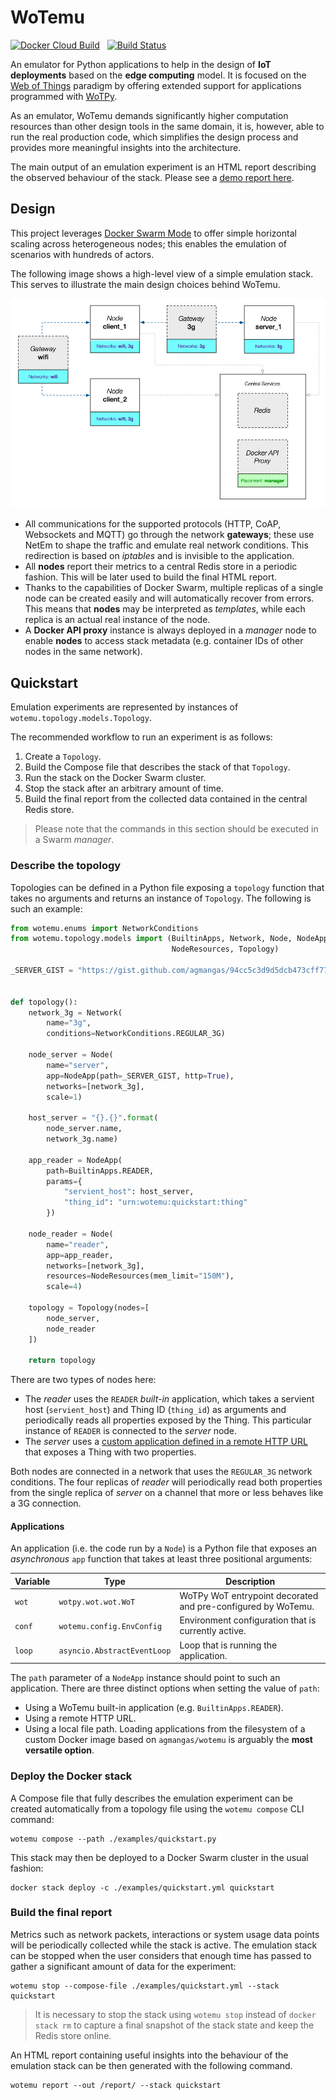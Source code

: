 # WoTemu

[![Docker Cloud Build](https://img.shields.io/docker/cloud/build/agmangas/wotemu)](https://hub.docker.com/r/agmangas/wotemu) &nbsp; [![Build Status](https://travis-ci.com/agmangas/wotemu.svg?branch=master)](https://travis-ci.com/agmangas/wotemu)

An emulator for Python applications to help in the design of **IoT deployments** based on the **edge computing** model. It is focused on the [Web of Things](https://www.w3.org/WoT/) paradigm by offering extended support for applications programmed with [WoTPy](https://pypi.org/project/wotpy/).

As an emulator, WoTemu demands significantly higher computation resources than other design tools in the same domain, it is, however, able to run the real production code, which simplifies the design process and provides more meaningful insights into the architecture.

The main output of an emulation experiment is an HTML report describing the observed behaviour of the stack. Please see a [demo report here](https://agmangas.github.io/demo-wotemu-report/).

## Design

This project leverages [Docker Swarm Mode](https://docs.docker.com/engine/swarm/) to offer simple horizontal scaling across heterogeneous nodes; this enables the emulation of scenarios with hundreds of actors.

The following image shows a high-level view of a simple emulation stack. This serves to illustrate the main design choices behind WoTemu.

![Design diagram](diagram.png "Design diagram")

- All communications for the supported protocols (HTTP, CoAP, Websockets and MQTT) go through the network **gateways**; these use NetEm to shape the traffic and emulate real network conditions. This redirection is based on _iptables_ and is invisible to the application.
- All **nodes** report their metrics to a central Redis store in a periodic fashion. This will be later used to build the final HTML report.
- Thanks to the capabilities of Docker Swarm, multiple replicas of a single node can be created easily and will automatically recover from errors. This means that **nodes** may be interpreted as _templates_, while each replica is an actual real instance of the node.
- A **Docker API proxy** instance is always deployed in a _manager_ node to enable **nodes** to access stack metadata (e.g. container IDs of other nodes in the same network).

## Quickstart

Emulation experiments are represented by instances of `wotemu.topology.models.Topology`.

The recommended workflow to run an experiment is as follows:

1. Create a `Topology`.
2. Build the Compose file that describes the stack of that `Topology`.
3. Run the stack on the Docker Swarm cluster.
4. Stop the stack after an arbitrary amount of time.
5. Build the final report from the collected data contained in the central Redis store.

> Please note that the commands in this section should be executed in a Swarm _manager_.

### Describe the topology

Topologies can be defined in a Python file exposing a `topology` function that takes no arguments and returns an instance of `Topology`. The following is such an example:

```python
from wotemu.enums import NetworkConditions
from wotemu.topology.models import (BuiltinApps, Network, Node, NodeApp,
                                    NodeResources, Topology)

_SERVER_GIST = "https://gist.github.com/agmangas/94cc5c3d9d5dcb473cff774b3522bbb6/raw"


def topology():
    network_3g = Network(
        name="3g",
        conditions=NetworkConditions.REGULAR_3G)

    node_server = Node(
        name="server",
        app=NodeApp(path=_SERVER_GIST, http=True),
        networks=[network_3g],
        scale=1)

    host_server = "{}.{}".format(
        node_server.name,
        network_3g.name)

    app_reader = NodeApp(
        path=BuiltinApps.READER,
        params={
            "servient_host": host_server,
            "thing_id": "urn:wotemu:quickstart:thing"
        })

    node_reader = Node(
        name="reader",
        app=app_reader,
        networks=[network_3g],
        resources=NodeResources(mem_limit="150M"),
        scale=4)

    topology = Topology(nodes=[
        node_server,
        node_reader
    ])

    return topology
```

There are two types of nodes here:

- The _reader_ uses the `READER` _built-in_ application, which takes a servient host (`servient_host`) and Thing ID (`thing_id`) as arguments and periodically reads all properties exposed by the Thing. This particular instance of `READER` is connected to the _server_ node.
- The _server_ uses a [custom application defined in a remote HTTP URL](https://gist.github.com/agmangas/94cc5c3d9d5dcb473cff774b3522bbb6) that exposes a Thing with two properties.

Both nodes are connected in a network that uses the `REGULAR_3G` network conditions. The four replicas of _reader_ will periodically read both properties from the single replica of _server_ on a channel that more or less behaves like a 3G connection.

#### Applications

An application (i.e. the code run by a `Node`) is a Python file that exposes an _asynchronous_ `app` function that takes at least three positional arguments:

| Variable | Type                        | Description                                                  |
| -------- | --------------------------- | ------------------------------------------------------------ |
| `wot`    | `wotpy.wot.wot.WoT`         | WoTPy WoT entrypoint decorated and pre-configured by WoTemu. |
| `conf`   | `wotemu.config.EnvConfig`   | Environment configuration that is currently active.          |
| `loop`   | `asyncio.AbstractEventLoop` | Loop that is running the application.                        |

The `path` parameter of a `NodeApp` instance should point to such an application. There are three distinct options when setting the value of `path`:

* Using a WoTemu built-in application (e.g. `BuiltinApps.READER`).
* Using a remote HTTP URL.
* Using a local file path. Loading applications from the filesystem of a custom Docker image based on `agmangas/wotemu` is arguably the **most versatile option**.

### Deploy the Docker stack

A Compose file that fully describes the emulation experiment can be created automatically from a topology file using the `wotemu compose` CLI command:

```
wotemu compose --path ./examples/quickstart.py
```

This stack may then be deployed to a Docker Swarm cluster in the usual fashion:

```
docker stack deploy -c ./examples/quickstart.yml quickstart
```

### Build the final report

Metrics such as network packets, interactions or system usage data points will be periodically collected while the stack is active. The emulation stack can be stopped when the user considers that enough time has passed to gather a significant amount of data for the experiment:

```
wotemu stop --compose-file ./examples/quickstart.yml --stack quickstart
```

> It is necessary to stop the stack using `wotemu stop` instead of `docker stack rm` to capture a final snapshot of the stack state and keep the Redis store online.

An HTML report containing useful insights into the behaviour of the emulation stack can be then generated with the following command.

```
wotemu report --out /report/ --stack quickstart
```
